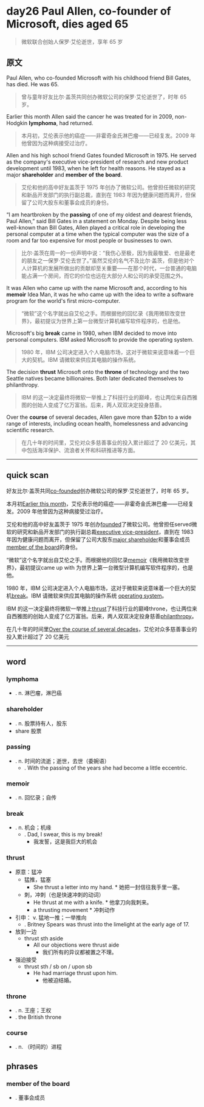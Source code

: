 # day26 Paul Allen, co-founder of Microsoft, dies aged 65 
> 微软联合创始人保罗·艾伦逝世，享年 65 岁

## 原文

Paul Allen, who co-founded Microsoft with his childhood friend Bill Gates, has died. He was 65.
> 曾与童年好友比尔·盖茨共同创办微软公司的保罗·艾伦逝世了，时年 65 岁。

Earlier this month Allen said the cancer he was treated for in 2009, non-Hodgkin **lymphoma**, had returned.
> 本月初，艾伦表示他的癌症——非霍奇金氏淋巴瘤——已经复发。2009 年他曾因为这种病接受过治疗。

Allen and his high school friend Gates founded Microsoft in 1975. He served as the company's executive vice-president of research and new product development until 1983, when he left for health reasons. He stayed as a major **shareholder** and **member** **of** **the** **board**.
> 艾伦和他的高中好友盖茨于 1975 年创办了微软公司。他曾担任微软的研究和新品开发部门的执行副总裁，直到在 1983 年因为健康问题而离开，但保留了公司大股东和董事会成员的身份。

“I am heartbroken by the **passing** of one of my oldest and dearest friends, Paul Allen,” said Bill Gates in a statement on Monday. Despite being less well-known than Bill Gates, Allen played a critical role in developing the personal computer at a time when the typical computer was the size of a room and far too expensive for most people or businesses to own.

> 比尔·盖茨在周一的一份声明中说：“我伤心至极，因为我最敬爱、也是最老的朋友之一保罗·艾伦去世了。”虽然艾伦的名气不及比尔·盖茨，但是他对个人计算机的发展所做出的贡献却至关重要——在那个时代，一台普通的电脑能占满一个房间，而它的价位也远在大部分人和公司的承受范围之外。

It was Allen who came up with the name Microsoft and, according to his **memoir** Idea Man, it was he who came up with the idea to write a software program for the world's first micro-computer.
> “微软”这个名字就出自艾伦之手。而根据他的回忆录《我用微软改变世界》，最初提议为世界上第一台微型计算机编写软件程序的，也是他。

Microsoft's big **break** came in 1980, when IBM decided to move into personal computers. IBM asked Microsoft to provide the operating system.

> 1980 年，IBM 公司决定进入个人电脑市场，这对于微软来说意味着一个巨大的契机。IBM 请微软来供应其电脑的操作系统。

The decision **thrust** Microsoft onto the **throne** of technology and the two Seattle natives became billionaires. Both later dedicated themselves to philanthropy.

> IBM 的这一决定最终将微软一举推上了科技行业的巅峰，也让两位来自西雅图的创始人变成了亿万富翁。后来，两人双双决定投身慈善。

Over the **course** of several decades, Allen gave more than $2bn to a wide range of interests, including ocean health, homelessness and advancing scientific research.

> 在几十年的时间里，艾伦对众多慈善事业的投入累计超过了 20 亿美元，其中包括海洋保护、流浪者关怀和科研推进等方面。

----
## quick scan


好友比尔·盖茨共同<u>co-founded</u>创办微软公司的保罗·艾伦逝世了，时年 65 岁。

本月初<u>Earlier this month</u>，艾伦表示他的癌症——非霍奇金氏淋巴瘤——已经复发。2009 年他曾因为这种病接受过治疗。

艾伦和他的高中好友盖茨于 1975 年创办<u>founded</u>了微软公司。他曾担任served微软的研究和新品开发部门的执行副总裁<u>executive vice-president</u>，直到在 1983 年因为健康问题而离开，但保留了公司大股东<u>major shareholder</u>和董事会成员<u>member of the board</u>的身份。

“微软”这个名字就出自艾伦之手。而根据他的回忆录<u>memoir</u>《我用微软改变世界》，最初提议came up with 为世界上第一台微型计算机编写软件程序的，也是他。

1980 年，IBM 公司决定进入个人电脑市场，这对于微软来说意味着一个巨大的契机<u>break</u>。IBM 请微软来供应其电脑的操作系统 <u>operating system</u>。

IBM 的这一决定最终将微软一举推上<u>thrust</u>了科技行业的巅峰throne，也让两位来自西雅图的创始人变成了亿万富翁。后来，两人双双决定投身慈善<u>philanthropy</u>。

在几十年的时间里<u>Over the course of several decades</u>，艾伦对众多慈善事业的投入累计超过了 20 亿美元

----
## word
### lymphoma
* . n. 淋巴瘤，淋巴癌
### shareholder
* . n. 股票持有人，股东
* share 股票
### passing
* . n. 时间的流逝；逝世，去世（委婉语）
    * . With the passing of the years she had become a little eccentric.
### memoir
* . n. 回忆录；自传
### break
* . n. 机会；机缘
    * . Dad, I swear, this is my break!
        * 我发誓，这是我巨大的机会
### thrust
* 原意：猛冲
    * 猛推，猛塞
        *    She thrust a letter into my hand.
            *    她把一封信往我手里一塞。
    * 刺，冲刺（也是快速冲刺的动词）
        *    He thrust at me with a knife. 
            *    他拿刀向我刺来。 
        *    a thrusting movement 
            *    冲刺动作 
* 引申： v. 猛地一推；一举推向
    * . Britney Spears was thrust into the limelight at the early age of 17.
* 放到一边
    * thrust sth aside
        *  All our objections were thrust aide
            * 我们所有的异议都被置之不理。 
* 强迫接受
    * thrust sth / sb on / upon sb 
        *  He had marriage thrust upon him.
            *    他被迫结婚。
### throne
* . n. 王座；王权
* . the British throne
### course
* . n. （时间的）进程
## phrases
### member of the board
* . 董事会成员